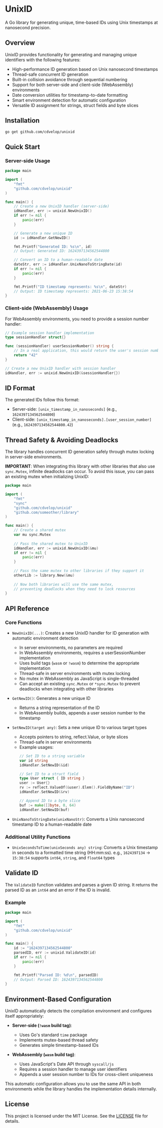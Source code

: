# UnixID

A Go library for generating unique, time-based IDs using Unix timestamps at nanosecond precision.

## Overview

UnixID provides functionality for generating and managing unique identifiers with the following features:

- High-performance ID generation based on Unix nanosecond timestamps
- Thread-safe concurrent ID generation
- Built-in collision avoidance through sequential numbering
- Support for both server-side and client-side (WebAssembly) environments
- Date conversion utilities for timestamp-to-date formatting
- Smart environment detection for automatic configuration
- Versatile ID assignment for strings, struct fields and byte slices

## Installation

```bash
go get github.com/cdvelop/unixid
```

## Quick Start

### Server-side Usage

```go
package main

import (
	"fmt"
	"github.com/cdvelop/unixid"
)

func main() {
	// Create a new UnixID handler (server-side)
	idHandler, err := unixid.NewUnixID()
	if err != nil {
		panic(err)
	}

	// Generate a new unique ID
	id := idHandler.GetNewID()

	fmt.Printf("Generated ID: %s\n", id)
	// Output: Generated ID: 1624397134562544800

	// Convert an ID to a human-readable date
	dateStr, err := idHandler.UnixNanoToStringDate(id)
	if err != nil {
		panic(err)
	}

	fmt.Printf("ID timestamp represents: %s\n", dateStr)
	// Output: ID timestamp represents: 2021-06-23 15:38:54
}
```

### Client-side (WebAssembly) Usage

For WebAssembly environments, you need to provide a session number handler:

```go
// Example session handler implementation
type sessionHandler struct{}

func (sessionHandler) userSessionNumber() string {
	// In a real application, this would return the user's session number
	return "42"
}

// Create a new UnixID handler with session handler
idHandler, err := unixid.NewUnixID(&sessionHandler{})
```

## ID Format

The generated IDs follow this format:

- Server-side: `[unix_timestamp_in_nanoseconds]` (e.g., `1624397134562544800`)
- Client-side: `[unix_timestamp_in_nanoseconds].[user_session_number]` (e.g., `1624397134562544800.42`)

## Thread Safety & Avoiding Deadlocks

The library handles concurrent ID generation safely through mutex locking in server-side environments.

**IMPORTANT**: When integrating this library with other libraries that also use `sync.Mutex`, infinite deadlocks can occur. To avoid this issue, you can pass an existing mutex when initializing UnixID:

```go
package main

import (
	"fmt"
	"sync"
	"github.com/cdvelop/unixid"
	"github.com/someother/library"
)

func main() {
	// Create a shared mutex
	var mu sync.Mutex
	
	// Pass the shared mutex to UnixID
	idHandler, err := unixid.NewUnixID(&mu)
	if err != nil {
		panic(err)
	}
	
	// Pass the same mutex to other libraries if they support it
	otherLib := library.New(&mu)
	
	// Now both libraries will use the same mutex,
	// preventing deadlocks when they need to lock resources
}
```

## API Reference

### Core Functions

- `NewUnixID(...)`: Creates a new UnixID handler for ID generation with automatic environment detection
  - In server environments, no parameters are required
  - In WebAssembly environments, requires a userSessionNumber implementation
  - Uses build tags (`wasm` or `!wasm`) to determine the appropriate implementation
  - Thread-safe in server environments with mutex locking
  - No mutex in WebAssembly as JavaScript is single-threaded
  - Can accept an existing `sync.Mutex` or `*sync.Mutex` to prevent deadlocks when integrating with other libraries

- `GetNewID()`: Generates a new unique ID
  - Returns a string representation of the ID
  - In WebAssembly builds, appends a user session number to the timestamp

- `SetNewID(target any)`: Sets a new unique ID to various target types
  - Accepts pointers to string, reflect.Value, or byte slices
  - Thread-safe in server environments
  - Example usages:
    ```go
    // Set ID to a string variable
    var id string
    idHandler.SetNewID(&id)

    // Set ID to a struct field
    type User struct { ID string }
    user := User{}
    rv := reflect.ValueOf(&user).Elem().FieldByName("ID")
    idHandler.SetNewID(&rv)
    
    // Append ID to a byte slice
    buf := make([]byte, 0, 64)
    idHandler.SetNewID(buf)
    ```

- `UnixNanoToStringDate(unixNanoStr)`: Converts a Unix nanosecond timestamp ID to a human-readable date

### Additional Utility Functions

- `UnixSecondsToTime(unixSeconds any) string`: Converts a Unix timestamp in seconds to a formatted time string (HH:mm:ss). e.g., `1624397134` -> `15:38:54` supports `int64`, `string`, and `float64` types


## Validate ID

The `ValidateID` function validates and parses a given ID string. It returns the parsed ID as an `int64` and an error if the ID is invalid.

### Example

```go
package main

import (
	"fmt"
	"github.com/cdvelop/unixid"
)

func main() {
	id := "1624397134562544800"
	parsedID, err := unixid.ValidateID(id)
	if err != nil {
		panic(err)
	}

	fmt.Printf("Parsed ID: %d\n", parsedID)
	// Output: Parsed ID: 1624397134562544800
}
```

## Environment-Based Configuration

UnixID automatically detects the compilation environment and configures itself appropriately:

- **Server-side (`!wasm` build tag)**: 
  - Uses Go's standard `time` package
  - Implements mutex-based thread safety
  - Generates simple timestamp-based IDs

- **WebAssembly (`wasm` build tag)**:
  - Uses JavaScript's Date API through `syscall/js`
  - Requires a session handler to manage user identifiers
  - Appends a user session number to IDs for cross-client uniqueness

This automatic configuration allows you to use the same API in both environments while the library handles the implementation details internally.

## License

This project is licensed under the MIT License. See the [LICENSE](LICENSE) file for details.